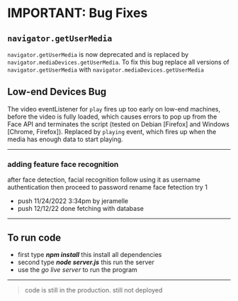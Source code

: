# IMPORTANT: Bug Fixes

## `navigator.getUserMedia`

`navigator.getUserMedia` is now deprecated and is replaced by `navigator.mediaDevices.getUserMedia`. To fix this bug replace all versions of `navigator.getUserMedia` with `navigator.mediaDevices.getUserMedia`

## Low-end Devices Bug

The video eventListener for `play` fires up too early on low-end machines, before the video is fully loaded, which causes errors to pop up from the Face API and terminates the script (tested on Debian [Firefox] and Windows [Chrome, Firefox]). Replaced by `playing` event, which fires up when the media has enough data to start playing.

---

### adding feature face recognition

after face detection, facial recognition follow using it as username authentication then proceed to password
rename face fetection try 1

- push 11/24/2022 3:34pm by jeramelle
- push 12/12/22 done fetching with database
---
## To run code 
* first type ***npm install*** this install all dependencies
* second type ***node server.js*** this run the server
* use the *go live server* to run the program

---
> code is still in the production. still not deployed